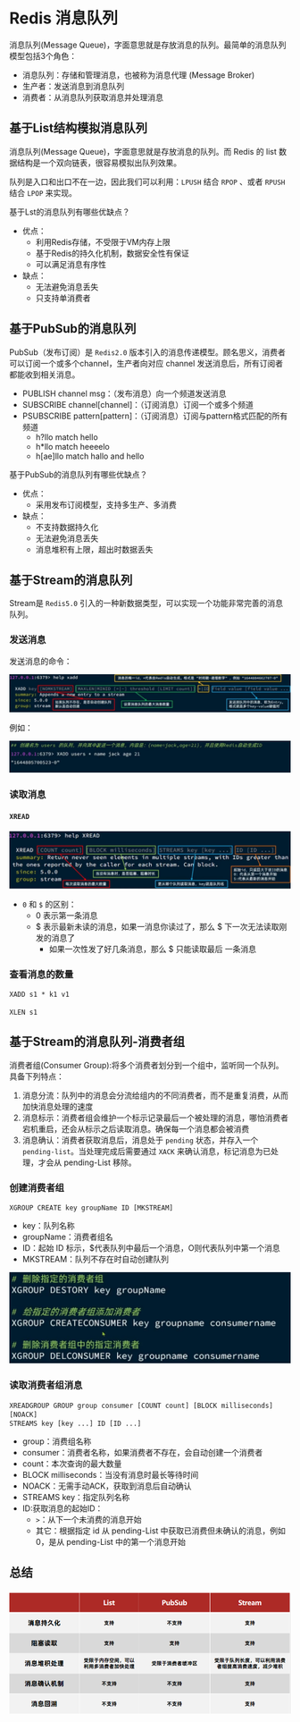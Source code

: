 # Redis 消息队列

消息队列(Message Queue)，字面意思就是存放消息的队列。最简单的消息队列模型包括3个角色：

+ 消息队列：存储和管理消息，也被称为消息代理 (Message Broker)
+ 生产者：发送消息到消息队列
+ 消费者：从消息队列获取消息并处理消息

## 基于List结构模拟消息队列

消息队列(Message Queue)，字面意思就是存放消息的队列。而 Redis 的 list 数据结构是一个双向链表，很容易模拟出队列效果。

队列是入口和出口不在一边，因此我们可以利用：`LPUSH` 结合 `RPOP` 、或者 `RPUSH` 结合 `LPOP` 来实现。

基于Lst的消息队列有哪些优缺点？

+ 优点：
  + 利用Redis存储，不受限于VM内存上限
  + 基于Redis的持久化机制，数据安全性有保证
  + 可以满足消息有序性
+ 缺点：
  + 无法避免消息丢失
  + 只支持单消费者

## 基于PubSub的消息队列

PubSub（发布订阅）是 `Redis2.0` 版本引入的消息传递模型。顾名思义，消费者可以订阅一个或多个channel，生产者向对应 channel 发送消息后，所有订阅者都能收到相关消息。

+ PUBLISH channel msg：（发布消息）向一个频道发送消息
+ SUBSCRIBE channel[channel]：（订阅消息）订阅一个或多个频道
+ PSUBSCRIBE pattern[pattern]：（订阅消息）订阅与pattern格式匹配的所有频道
  + h?llo  match  hello
  + h*llo  match  heeeelo
  + h[ae]llo  match  hallo  and hello

基于PubSub的消息队列有哪些优缺点？

+ 优点：
  + 采用发布订阅模型，支持多生产、多消费
+ 缺点：
  + 不支持数据持久化
  + 无法避免消息丢失
  + 消息堆积有上限，超出时数据丢失

## 基于Stream的消息队列

Stream是 `Redis5.0` 引入的一种新数据类型，可以实现一个功能非常完善的消息队列。

### 发送消息

发送消息的命令：

![image-20230901155527796](img/image-20230901155527796.png)

例如：

![image-20230901155538151](img/image-20230901155538151.png)

### 读取消息

#### `XREAD`

![image-20230901155907034](img/image-20230901155907034.png)

+ `0` 和 `$` 的区别：
  + 0 表示第一条消息
  + $ 表示最新未读的消息，如果一消息你读过了，那么 \$ 下一次无法读取刚发的消息了
    + 如果一次性发了好几条消息，那么 $ 只能读取最后 一条消息

### 查看消息的数量

```
XADD s1 * k1 v1

XLEN s1
```

## 基于Stream的消息队列-消费者组

消费者组(Consumer Group):将多个消费者划分到一个组中，监听同一个队列。具备下列特点：

1. 消息分流：队列中的消息会分流给组内的不同消费者，而不是重复消费，从而加快消息处理的速度
2. 消息标示：消费者组会维护一个标示记录最后一个被处理的消息，哪怕消费者宕机重启，还会从标示之后读取消息。确保每一个消息都会被消费
3. 消息确认：消费者获取消息后，消息处于 `pending` 状态，并存入一个 `pending-list`。当处理完成后需要通过 `XACK` 来确认消息，标记消息为已处理，才会从 pending-List 移除。

### 创建消费者组

```shell
XGROUP CREATE key groupName ID [MKSTREAM]
```

+ key：队列名称
+ groupName：消费者组名
+ ID：起始 ID 标示，$代表队列中最后一个消息，O则代表队列中第一个消息
+ MKSTREAM：队列不存在时自动创建队列

![image-20230901221526030](img/image-20230901221526030.png)

### 读取消费者组消息

```shell
XREADGROUP GROUP group consumer [COUNT count] [BLOCK milliseconds] [NOACK]
STREAMS key [key ...] ID [ID ...]
```

+ group：消费组名称
+ consumer：消费者名称，如果消费者不存在，会自动创建一个消费者
+ count：本次查询的最大数量
+ BLOCK milliseconds：当没有消息时最长等待时间
+ NOACK：无需手动ACK，获取到消息后自动确认
+ STREAMS key：指定队列名称
+ ID:获取消息的起始ID：
  + `>`：从下一个未消费的消息开始
  + 其它：根据指定 id 从 pending-List 中获取已消费但未确认的消息，例如 0，是从 pending-List 中的第一个消息开始

## 总结

![image-20230901223227007](img/image-20230901223227007.png)

